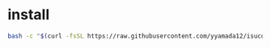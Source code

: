 # install
```bash
bash -c "$(curl -fsSL https://raw.githubusercontent.com/yyamada12/isucon-settings/master/installer.sh)
```

